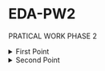 # EDA-PW2

PRATICAL WORK PHASE 2

<details>

<summary>First Point</summary>

### "Definição de uma estrutura de dados dinâmica para representação da localização de um conjunto de clientes e meios de mobilidade elétrica, recorrendo a um grafo;"

Our approach:

  ![STRUCT GRAPH](https://github.com/dpinto-xbin/EDA-PW2/assets/90906538/29a14f25-1e4d-4728-8e9a-e1461d20ae90)
  
  
| Nodes  | Heads |
| ------------- | ------------- |
| Content Cell  | Content Cell  |
| Content Cell  | Content Cell  |



</details>

<details>

<summary>Second Point</summary>

### "Armazenamento/leitura dos dados em ficheiro de texto (valores de simulação) e binários (preservar dados)."  
  

```
void writeNodeToFile(Node* nodes_head) {
    FILE* file = fopen("nodes.bin", "wb");
    Node* current = nodes_head;
    while (current != NULL) {
        fwrite(current, sizeof(Node), 1, file);
        current = current->next;
    }
    fclose(file);
}
```


</details>



